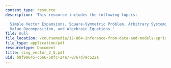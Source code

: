 ```yaml
---
content_type: resource
description: 'This resource includes the following topcis:

  Simple Vector Expansions, Square-Symmetric Problem, Arbitrary Systems, The Singular
  Value Decomposition, and Algebraic Equations.'
file: null
file_location: /coursemedia/12-864-inference-from-data-and-models-spring-2005/b9f98645c56658fc24a70767d79c522a_sing_vector_2_5.pdf
file_type: application/pdf
resourcetype: Document
title: sing_vector_2_5.pdf
uid: b9f98645-c566-58fc-24a7-0767d79c522a
---
```

